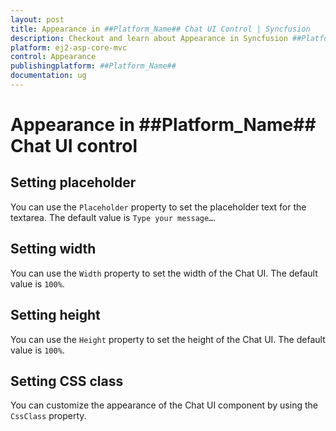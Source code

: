 ```yaml
---
layout: post
title: Appearance in ##Platform_Name## Chat UI Control | Syncfusion
description: Checkout and learn about Appearance in Syncfusion ##Platform_Name## Chat UI control of Syncfusion Essential JS 2 and more.
platform: ej2-asp-core-mvc
control: Appearance
publishingplatform: ##Platform_Name##
documentation: ug
---
```


# Appearance in ##Platform_Name## Chat UI control

## Setting placeholder

You can use the `Placeholder` property to set the placeholder text for the textarea. The default value is `Type your message…`.

## Setting width

You can use the `Width` property to set the width of the Chat UI. The default value is `100%`.

## Setting height

You can use the `Height` property to set the height of the Chat UI. The default value is `100%`.

## Setting CSS class

You can customize the appearance of the Chat UI component by using the `CssClass` property.